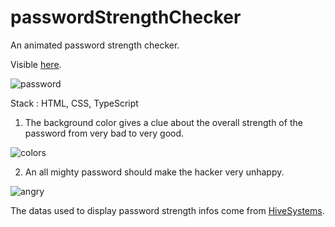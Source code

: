 # passwordStrengthChecker
An animated password strength checker.

Visible [here](https://fabiandeneuville.github.io/passwordStrengthChecker/).

![password](https://user-images.githubusercontent.com/94392055/181846215-2d7a32a3-c895-43fc-a433-03a56cd4e8bd.png)

Stack : HTML, CSS, TypeScript

1. The background color gives a clue about the overall strength of the password from very bad to very good.

![colors](https://user-images.githubusercontent.com/94392055/181845647-48e6b5bd-f7ad-4362-a723-0864d5a8b9e4.png)

2. An all mighty password should make the hacker very unhappy.

![angry](https://user-images.githubusercontent.com/94392055/181845759-d54dbe9b-c454-4b95-a7aa-84eb6977c235.png)


The datas used to display password strength infos come from [HiveSystems](https://www.hivesystems.io/blog/are-your-passwords-in-the-green?utm_source=header).

